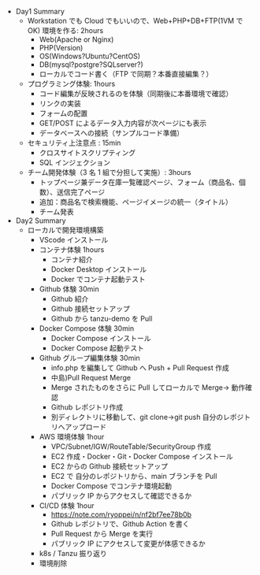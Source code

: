 - Day1 Summary
  - Workstation でも Cloud でもいいので、Web+PHP+DB+FTP(1VM で OK) 環境を作る: 2hours
    - Web(Apache or Nginx)
    - PHP(Version)
    - OS(Windows?Ubuntu?CentOS)
    - DB(mysql?postgre?SQLserver?)
    - ローカルでコード書く（FTP で同期？本番直接編集？）
  - プログラミング体験: 1hours
    - コード編集が反映されるのを体験（同期後に本番環境で確認）
    - リンクの実装
    - フォームの配置
    - GET/POST によるデータ入力内容が次ページにも表示
    - データベースへの接続（サンプルコード準備）
  - セキュリティ上注意点 : 15min
    - クロスサイトスクリプティング
    - SQL インジェクション
  - チーム開発体験（3 名 1 組で分担して実施）: 3hours
    - トップページ兼データ在庫一覧確認ページ、フォーム（商品名、個数）、送信完了ページ
    - 追加：商品名で検索機能、ページイメージの統一（タイトル）
    - チーム発表
- Day2 Summary
  - ローカルで開発環境構築
    - VScode インストール
    - コンテナ体験 1hours
      - コンテナ紹介
      - Docker Desktop インストール
      - Docker でコンテナ起動テスト
    - Github 体験 30min
      - Github 紹介
      - Github 接続セットアップ
      - Github から tanzu-demo を Pull
    - Docker Compose 体験 30min
      - Docker Compose インストール
      - Docker Compose 起動テスト
    - Github グループ編集体験 30min
      - info.php を編集して Github へ Push + Pull Request 作成
      - 中島)Pull Request Merge
      - Merge されたものをさらに Pull してローカルで Merge→ 動作確認
      - Github レポジトリ作成
      - 別ディレクトリに移動して、git clone→git push 自分のレポジトリへアップロード
    - AWS 環境体験 1hour
      - VPC/Subnet/IGW/RouteTable/SecurityGroup 作成
      - EC2 作成・Docker・Git・Docker Compose インストール
      - EC2 からの Github 接続セットアップ
      - EC2 で 自分のレポジトリから、main ブランチを Pull
      - Docker Compose でコンテナ環境起動
      - パブリック IP からアクセスして確認できるか
    - CI/CD 体験 1hour
      - https://note.com/ryoppei/n/nf2bf7ee78b0b
      - Github レポジトリで、Github Action を書く
      - Pull Request から Merge を実行
      - パブリック IP にアクセスして変更が体感できるか
    - k8s / Tanzu 振り返り
    - 環境削除
